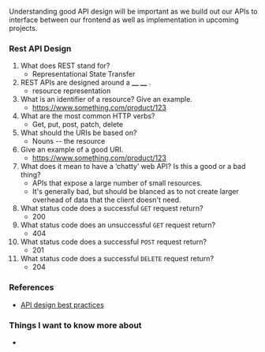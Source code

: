 Understanding good API design will be important as we build out our APIs to interface between our frontend as well as implementation in upcoming projects.

### Rest API Design

1. What does REST stand for?
   * Representational State Transfer
2. REST APIs are designed around a **__** **__** .
   * resource representation
3. What is an identifier of a resource? Give an example.
   * https://www.something.com/product/123
4. What are the most common HTTP verbs?
   * Get, put, post, patch, delete
5. What should the URIs be based on?
   * Nouns -- the resource
6. Give an example of a good URI.
   * https://www.something.com/product/123
7. What does it mean to have a ‘chatty’ web API? Is this a good or a bad thing?
   * APIs that expose a large number of small resources.
   * It's generally bad, but should be blanced as to not create larger overhead of data that the client doesn't need.
8. What status code does a successful `GET` request return?
   * 200
9. What status code does an unsuccessful `GET` request return?
   * 404
10. What status code does a successful `POST` request return?
    * 201
11. What status code does a successful `DELETE` request return?
    * 204

### References

* [API design best practices](https://learn.microsoft.com/en-us/azure/architecture/best-practices/api-design)

### Things I want to know more about
*